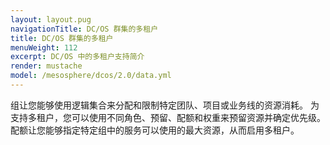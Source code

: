```yaml
---
layout: layout.pug
navigationTitle: DC/OS 群集的多租户
title: DC/OS 群集的多租户
menuWeight: 112
excerpt: DC/OS 中的多租户支持简介
render: mustache
model: /mesosphere/dcos/2.0/data.yml
---
```

组让您能够使用逻辑集合来分配和限制特定团队、项目或业务线的资源消耗。
为支持多租户，您可以使用不同角色、预留、配额和权重来预留资源并确定优先级。
配额让您能够指定特定组中的服务可以使用的最大资源，从而启用多租户。
